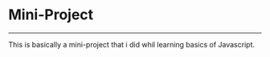 # Mini-Project
---
This is basically a mini-project that i did whil learning basics of Javascript. 
